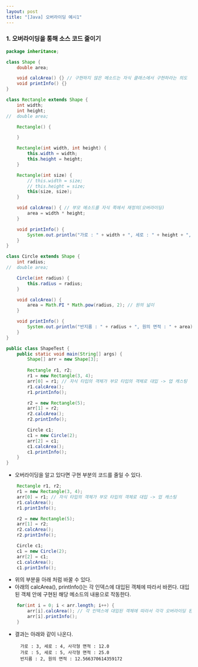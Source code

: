 ```yaml
---
layout: post
title: "[Java] 오버라이딩 예시1"
---
```


### 1. 오버라이딩을 통해 소스 코드 줄이기
```java
package inheritance;

class Shape {
	double area;

	void calcArea() {} // 구현하지 않은 메소드는 자식 클래스에서 구현하라는 의도
	void printInfo() {}
}

class Rectangle extends Shape {
	int width;
	int height;
//	double area;

	Rectangle() {

	}

	Rectangle(int width, int height) {
		this.width = width;
		this.height = height;
	}

	Rectangle(int size) {
		// this.width = size;
		// this.height = size;
		this(size, size);
	}

	void calcArea() { // 부모 메소드를 자식 쪽에서 재정의(오버라이딩)
		area = width * height;
	}

	void printInfo() {
		System.out.println("가로 : " + width + ", 세로 : " + height + ", 사각형 면적 : " + area);
	}
}

class Circle extends Shape {
	int radius;
//	double area;

	Circle(int radius) {
		this.radius = radius;
	}

	void calcArea() {
		area = Math.PI * Math.pow(radius, 2); // 원의 넓이
	}

	void printInfo() {
		System.out.println("반지름 : " + radius + ", 원의 면적 : " + area);
	}
}

public class ShapeTest {
	public static void main(String[] args) {
		Shape[] arr = new Shape[3];
		
		Rectangle r1, r2;
		r1 = new Rectangle(3, 4);
		arr[0] = r1; // 자식 타입의 객체가 부모 타입의 객체로 대입 -> 업 캐스팅
		r1.calcArea();
		r1.printInfo();

		r2 = new Rectangle(5);
		arr[1] = r2;
		r2.calcArea();
		r2.printInfo();

		Circle c1;
		c1 = new Circle(2);
		arr[2] = c1;
		c1.calcArea();
		c1.printInfo();	
	}
}
```
- 오버라이딩을 알고 있다면 구현 부분의 코드를 줄일 수 있다.

```java
	Rectangle r1, r2;
	r1 = new Rectangle(3, 4);
	arr[0] = r1; // 자식 타입의 객체가 부모 타입의 객체로 대입 -> 업 캐스팅
	r1.calcArea();
	r1.printInfo();

	r2 = new Rectangle(5);
	arr[1] = r2;
	r2.calcArea();
	r2.printInfo();

	Circle c1;
	c1 = new Circle(2);
	arr[2] = c1;
	c1.calcArea();
	c1.printInfo();
```
- 위의 부분을 아래 처럼 바꿀 수 있다.
- 아래의 calcArea(), printInfo()는 각 인덱스에 대입된 객체에 따라서 바뀐다. 대입된 객체 안에 구현된 해당 메소드의 내용으로 작동한다.

```java
	for(int i = 0; i < arr.length; i++) {
		arr[i].calcArea(); // 각 인덱스에 대입된 객체에 따라서 각각 오버라이딩 된 메소드가 호출이 될 것이다.
		arr[i].printInfo();
	}
```
- 결과는 아래와 같이 나온다.

		가로 : 3, 세로 : 4, 사각형 면적 : 12.0
		가로 : 5, 세로 : 5, 사각형 면적 : 25.0
		반지름 : 2, 원의 면적 : 12.566370614359172